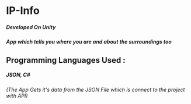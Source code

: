 # IP-Info
##### Developed On Unity
##### App which tells you where you are and about the surroundings too
## Programming Languages Used :
##### JSON, C#
###### (The App Gets it's data from the JSON File which is connect to the project with API)
